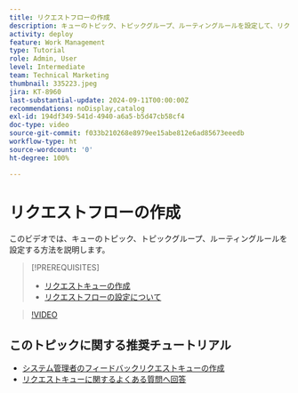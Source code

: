 ```yaml
---
title: リクエストフローの作成
description: キューのトピック、トピックグループ、ルーティングルールを設定して、リクエストと作業の取り込みを管理する方法について説明します。
activity: deploy
feature: Work Management
type: Tutorial
role: Admin, User
level: Intermediate
team: Technical Marketing
thumbnail: 335223.jpeg
jira: KT-8960
last-substantial-update: 2024-09-11T00:00:00Z
recommendations: noDisplay,catalog
exl-id: 194df349-541d-4940-a6a5-b5d47cb58cf4
doc-type: video
source-git-commit: f033b210268e8979ee15abe812e6ad85673eeedb
workflow-type: ht
source-wordcount: '0'
ht-degree: 100%

---
```


# リクエストフローの作成

このビデオでは、キューのトピック、トピックグループ、ルーティングルールを設定する方法を説明します。

>[!PREREQUISITES]
>
>* [リクエストキューの作成](/help/manage-work/request-queues/create-a-request-queue.md)
>* [リクエストフローの設定について](/help/manage-work/request-queues/understand-settings-for-a-flow-request.md)

>[!VIDEO](https://video.tv.adobe.com/v/335223/?quality=12&learn=on)

## このトピックに関する推奨チュートリアル

* [システム管理者のフィードバックリクエストキューの作成](/help/manage-work/request-queues/create-a-system-admin-feedback-request-queue.md)
* [リクエストキューに関するよくある質問へ回答](/help/manage-work/request-queues/request-queue-faq.md)


